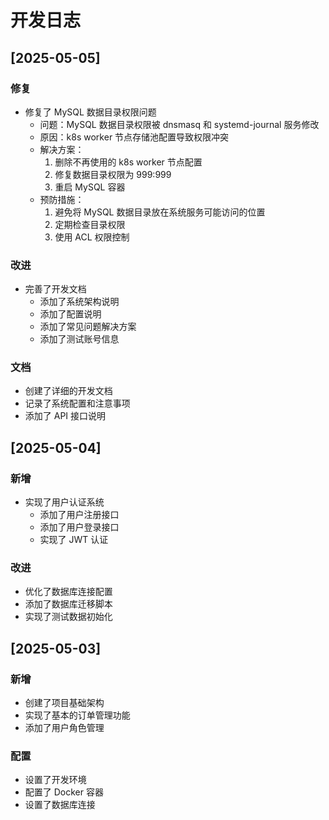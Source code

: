 # 开发日志

## [2025-05-05]

### 修复
- 修复了 MySQL 数据目录权限问题
  - 问题：MySQL 数据目录权限被 dnsmasq 和 systemd-journal 服务修改
  - 原因：k8s worker 节点存储池配置导致权限冲突
  - 解决方案：
    1. 删除不再使用的 k8s worker 节点配置
    2. 修复数据目录权限为 999:999
    3. 重启 MySQL 容器
  - 预防措施：
    1. 避免将 MySQL 数据目录放在系统服务可能访问的位置
    2. 定期检查目录权限
    3. 使用 ACL 权限控制

### 改进
- 完善了开发文档
  - 添加了系统架构说明
  - 添加了配置说明
  - 添加了常见问题解决方案
  - 添加了测试账号信息

### 文档
- 创建了详细的开发文档
- 记录了系统配置和注意事项
- 添加了 API 接口说明

## [2025-05-04]

### 新增
- 实现了用户认证系统
  - 添加了用户注册接口
  - 添加了用户登录接口
  - 实现了 JWT 认证

### 改进
- 优化了数据库连接配置
- 添加了数据库迁移脚本
- 实现了测试数据初始化

## [2025-05-03]

### 新增
- 创建了项目基础架构
- 实现了基本的订单管理功能
- 添加了用户角色管理

### 配置
- 设置了开发环境
- 配置了 Docker 容器
- 设置了数据库连接 